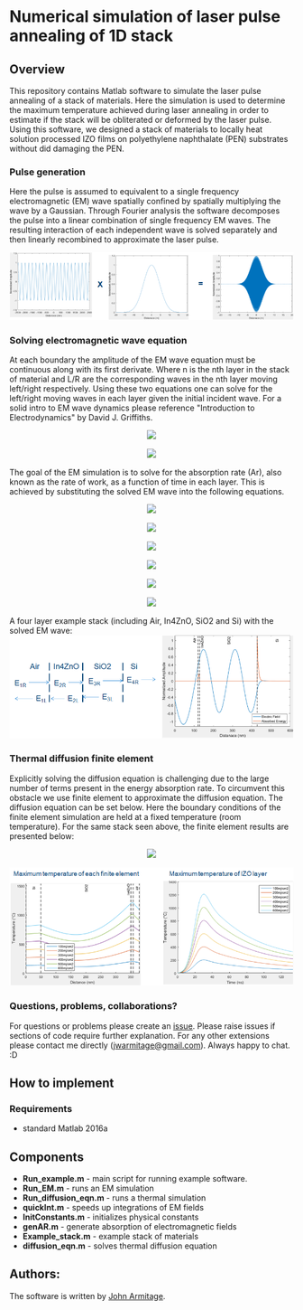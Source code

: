 # Numerical simulation of laser pulse annealing of 1D stack
## Overview

This repository contains Matlab software to simulate the laser pulse annealing of a stack of materials. Here the simulation is used to determine the maximum temperature achieved during laser annealing in order to estimate if the stack will be obliterated or deformed by the laser pulse. Using this software, we designed a stack of materials to locally heat solution processed IZO films on polyethylene naphthalate (PEN) substrates without did damaging the PEN.

### Pulse generation
Here the pulse is assumed to equivalent to a single frequency electromagnetic (EM) wave spatially confined by spatially multiplying the wave by a Gaussian. Through Fourier analysis the software decomposes the pulse into a linear combination of single frequency EM waves. The resulting interaction of each independent wave is solved separately and then linearly recombined to approximate the laser pulse.

![Laser Pulse](https://github.com/OE-FET/numerical_laser_annealing/blob/master/imgs/pulse_generation.png)

### Solving electromagnetic wave equation

At each boundary the amplitude of the EM wave equation must be continuous along with its first derivate. Where n is the nth layer in the stack of material and L/R are the corresponding waves in the nth layer moving left/right respectively. Using these two equations one can solve for the left/right moving waves in each layer given the initial incident wave. For a solid intro to EM wave dynamics please reference "Introduction to Electrodynamics" by David J. Griffiths.

<p align="center">
  <img width="" height="" src="https://latex.codecogs.com/gif.latex?E_%7Bn%2CL%7D%20&plus;E_%7Bn%2CR%7D%20%3D%20E_%7Bn&plus;1%2CL%7D%20&plus;E_%7Bn&plus;1%2CR%7D">
</p>

<p align="center">
  <img width="" height="" src="https://latex.codecogs.com/gif.latex?%5Cfrac%7B%5Cpartial%20%7D%7B%5Cpartial%20x%7D%28E_%7Bn%2CL%7D&plus;E_%7Bn%2CR%7D%29%20%3D%5Cfrac%7B%5Cpartial%20%7D%7B%5Cpartial%20x%7D%28E_%7Bn&plus;1%2CL%7D&plus;E_%7Bn&plus;1%2CR%7D%29">
</p>



The goal of the EM simulation is to solve for the absorption rate (Ar), also known as the rate of work, as a function of time in each layer. This is achieved by substituting the solved EM wave into the following equations. 

<p align="center">
  <img width="" height="" src="https://latex.codecogs.com/gif.latex?D%20%3D%20%5Cvarepsilon%20E">
</p>

<p align="center">
  <img width="" height="" src="https://latex.codecogs.com/gif.latex?%5Cbigtriangledown%20E%20%3D%20-%5Cfrac%7B%5Cpartial%20B%7D%7B%5Cpartial%20t%7D">
</p>


<p align="center">
  <img width="" height="" src="https://latex.codecogs.com/gif.latex?H%20%3D%20%5Cfrac%7BB%7D%7B%5Cmu%20%7D">
</p>


<p align="center">
  <img width="" height="" src="https://latex.codecogs.com/gif.latex?U%20%3D%20%5Cfrac%7B1%7D%7B2%7D%28E%5Ccdot%20D&plus;B%5Ccdot%20H%29%29">
</p>

<p align="center">
  <img width="" height="" src="https://latex.codecogs.com/gif.latex?S%20%3D%20E%20%5Ctimes%20H">
</p>

<p align="center">
  <img width="" height="" src="https://latex.codecogs.com/gif.latex?Ar%20%3D%20%5Cfrac%7B%5Cpartial%20W%7D%7B%5Cpartial%20t%7D%20%3D%20J%5Ccdot%20E%20%3D%20-%5Cfrac%7B%5Cpartial%20U%7D%7B%5Cpartial%20t%7D-%5Cbigtriangledown%20%5Ccdot%20S">
</p>



A four layer example stack (including Air, In4ZnO, SiO2 and Si) with the solved EM wave:
![Laser Pulse](https://github.com/OE-FET/numerical_laser_annealing/blob/master/imgs/wave_reflections.png)
### Thermal diffusion finite element

Explicitly solving the diffusion equation is challenging due to the large number of terms present in the energy absorption rate. To circumvent this obstacle we use finite element to approximate the diffusion equation. The diffusion equation can be set below. Here the boundary conditions of the finite element simulation are held at a fixed temperature (room temperature). For the same stack seen above, the finite element results are presented below:

<p align="center">
  <img width="" height="" src="https://latex.codecogs.com/gif.latex?%5Cfrac%7B%5Cpartial%20Q%7D%7B%5Cpartial%20t%7D%3D%5Cvarrho%20%5Ccdot%20C_%7Bp%7D%5Ccdot%20%5Cfrac%7B%5Cpartial%20T%7D%7B%5Cpartial%20t%7D-%5Cbigtriangledown%20%28k%5Cbigtriangledown%20T%29">
</p>



![Diffusion Equation](https://github.com/OE-FET/numerical_laser_annealing/blob/master/imgs/Finite_element_results.png)
### Questions, problems, collaborations?
For questions or problems please create an [issue](https://github.com/OE-FET/numerical_laser_annealing/issues). Please raise issues if sections of code require further explanation. For any other extensions please contact me directly (jwarmitage@gmail.com). Always happy to chat. :D

## How to implement
### Requirements
- standard Matlab 2016a

## Components
- **Run_example.m** - main script for running example software.
- **Run_EM.m** - runs an EM simulation
- **Run_diffusion_eqn.m** - runs a thermal simulation
- **quickInt.m** - speeds up integrations of EM fields
- **InitConstants.m** - initializes physical constants
- **genAR.m** - generate absorption of electromagnetic fields
- **Example_stack.m** - example stack of materials
- **diffusion_eqn.m** - solves thermal diffusion equation 

## Authors:
The software is written by [John Armitage](https://github.com/jwarmitage).

